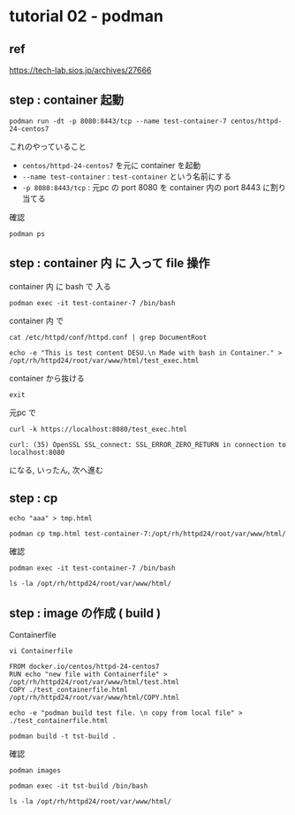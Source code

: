 
# tutorial 02  -  podman


## ref

https://tech-lab.sios.jp/archives/27666


## step : container 起動

```
podman run -dt -p 8080:8443/tcp --name test-container-7 centos/httpd-24-centos7
```

これのやっていること

- `centos/httpd-24-centos7` を元に container を起動
- `--name test-container` : `test-container` という名前にする
- `-p 8080:8443/tcp` : 元pc の port 8080 を container 内の port 8443 に割り当てる

確認

```
podman ps
```


## step : container 内 に 入って file 操作

container 内 に bash で 入る

```
podman exec -it test-container-7 /bin/bash
```

container 内 で

```
cat /etc/httpd/conf/httpd.conf | grep DocumentRoot
```

```
echo -e "This is test content DESU.\n Made with bash in Container." > /opt/rh/httpd24/root/var/www/html/test_exec.html
```

container から抜ける

```
exit
```

元pc で

```
curl -k https://localhost:8080/test_exec.html
```

```
curl: (35) OpenSSL SSL_connect: SSL_ERROR_ZERO_RETURN in connection to localhost:8080
```

になる, いったん, 次へ進む



## step : cp

```
echo "aaa" > tmp.html
```

```
podman cp tmp.html test-container-7:/opt/rh/httpd24/root/var/www/html/
```


確認

```
podman exec -it test-container-7 /bin/bash
```

```
ls -la /opt/rh/httpd24/root/var/www/html/
```


## step : image の作成 ( build )

Containerfile

```
vi Containerfile
```

```
FROM docker.io/centos/httpd-24-centos7
RUN echo "new file with Containerfile" > /opt/rh/httpd24/root/var/www/html/test.html
COPY ./test_containerfile.html /opt/rh/httpd24/root/var/www/html/COPY.html
```

```
echo -e "podman build test file. \n copy from local file" > ./test_containerfile.html
```

```
podman build -t tst-build .
```

確認

```
podman images
```

```
podman exec -it tst-build /bin/bash
```

```
ls -la /opt/rh/httpd24/root/var/www/html/
```


